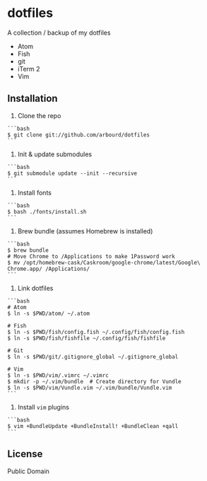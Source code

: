 # dotfiles

A collection / backup of my dotfiles

* Atom
* Fish
* git
* iTerm 2
* Vim

## Installation

  1. Clone the repo

    ```bash
    $ git clone git://github.com/arbourd/dotfiles
    ```

  1. Init & update submodules

    ```bash
    $ git submodule update --init --recursive
    ```

  1. Install fonts

    ```bash
    $ bash ./fonts/install.sh
    ```

  1. Brew bundle (assumes Homebrew is installed)

    ```bash
    $ brew bundle
    # Move Chrome to /Applications to make 1Password work
    $ mv /opt/homebrew-cask/Caskroom/google-chrome/latest/Google\ Chrome.app/ /Applications/
    ```

  1. Link dotfiles

    ```bash
    # Atom
    $ ln -s $PWD/atom/ ~/.atom

    # Fish
    $ ln -s $PWD/fish/config.fish ~/.config/fish/config.fish
    $ ln -s $PWD/fish/fishfile ~/.config/fish/fishfile

    # Git
    $ ln -s $PWD/git/.gitignore_global ~/.gitignore_global

    # Vim
    $ ln -s $PWD/vim/.vimrc ~/.vimrc
    $ mkdir -p ~/.vim/bundle  # Create directory for Vundle
    $ ln -s $PWD/vim/Vundle.vim ~/.vim/bundle/Vundle.vim
    ```

  1. Install `vim` plugins

    ```bash
    $ vim +BundleUpdate +BundleInstall! +BundleClean +qall
    ```

## License

Public Domain
